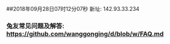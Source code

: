##2018年09月28日07时12分07秒 新址: 142.93.33.234
### 兔友常见问题及解答: https://github.com/wanggonging/d/blob/w/FAQ.md
